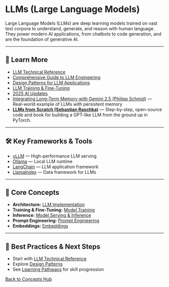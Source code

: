 # LLMs (Large Language Models)

Large Language Models (LLMs) are deep learning models trained on vast text corpora to understand, generate, and reason with human language. They power modern AI applications, from chatbots to code generation, and are the foundation of generative AI.

---


## 📖 Learn More

- [LLM Technical Reference](../reference/core-technologies.md#large-language-models-llms)
- [Comprehensive Guide to LLM Engineering](../reference/core-technologies.md#llm-implementation)
- [Design Patterns for LLM Applications](../reference/techniques/dessign_patterns_for_llm_applications/README.md)
- [LLM Training & Fine-Tuning](../reference/core-technologies.md#model-training--fine-tuning)
- [2025 AI Updates](../reference/2025-ai-updates.md)
- [Integrating Long-Term Memory with Gemini 2.5 (Philipp Schmid)](https://www.philschmid.de/gemini-with-memory) — Real-world example of LLMs with persistent memory
- **[LLMs from Scratch (Sebastian Raschka)](https://github.com/rasbt/LLMs-from-scratch)** — Step-by-step, open-source code and book for building a GPT-like LLM from the ground up in PyTorch.

---

## 🛠️ Key Frameworks & Tools

- [vLLM](https://github.com/vllm-project/vllm) — High-performance LLM serving
- [Ollama](https://github.com/ollama/ollama) — Local LLM runtime
- [LangChain](https://www.langchain.com/) — LLM application framework
- [LlamaIndex](https://www.llamaindex.ai/) — Data framework for LLMs

---

## 🧠 Core Concepts

- **Architecture:** [LLM Implementation](../reference/core-technologies.md#llm-implementation)
- **Training & Fine-Tuning:** [Model Training](../reference/core-technologies.md#model-training--fine-tuning)
- **Inference:** [Model Serving & Inference](../reference/core-technologies.md#model-serving--inference)
- **Prompt Engineering:** [Prompt Engineering](./prompt-engineering.md)
- **Embeddings:** [Embeddings](./embeddings.md)

---

## 🚀 Best Practices & Next Steps

- Start with [LLM Technical Reference](../reference/core-technologies.md#large-language-models-llms)
- Explore [Design Patterns](../reference/techniques/dessign_patterns_for_llm_applications/README.md)
- See [Learning Pathways](./learning-pathways.md) for skill progression

[Back to Concepts Hub](./README.md)
